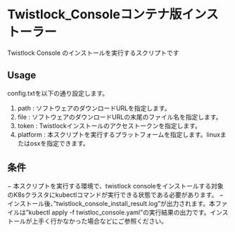 # Twistlock_Consoleコンテナ版インストーラー

Twistlock Console のインストールを実行するスクリプトです

## Usage
config.txtを以下の通り設定します。

1. path : ソフトウェアのダウンロードURLを指定します。
2. file : ソフトウェアのダウンロードURLの末尾のファイル名を指定します。
3. token : Twistlockインストールのアクセストークンを指定します。
4. platform : 本スクリプトを実行するプラットフォームを指定します。linuxまたはosxを指定できます。

## 条件
− 本スクリプトを実行する環境で、twistlock consoleをインストールする対象のK8sクラスタにkubectlコマンドが実行できる状態である必要があります。
− インストール後、”twistlock_console_install_result.log”が出力されます。本ファイルは”kubectl apply -f twistloc_console.yaml”の実行結果の出力です。インストールが上手く行かなかった場合などにご参照ください。

